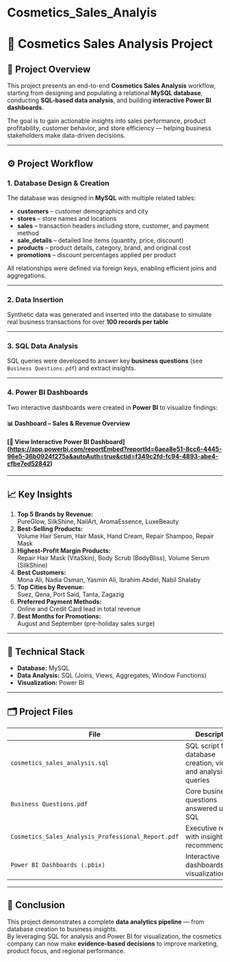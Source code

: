 # Cosmetics_Sales_Analyis



# 💄 **Cosmetics Sales Analysis Project**

## 🧠 **Project Overview**
This project presents an end-to-end **Cosmetics Sales Analysis** workflow, starting from designing and populating a relational **MySQL database**, conducting **SQL-based data analysis**, and building **interactive Power BI dashboards**.  

The goal is to gain actionable insights into sales performance, product profitability, customer behavior, and store efficiency — helping business stakeholders make data-driven decisions.

---

## ⚙️ **Project Workflow**

### **1. Database Design & Creation**
The database was designed in **MySQL** with multiple related tables:
- **customers** – customer demographics and city  
- **stores** – store names and locations  
- **sales** – transaction headers including store, customer, and payment method  
- **sale_details** – detailed line items (quantity, price, discount)  
- **products** – product details, category, brand, and original cost  
- **promotions** – discount percentages applied per product  

All relationships were defined via foreign keys, enabling efficient joins and aggregations.

---

### **2. Data Insertion**
Synthetic data was generated and inserted into the database to simulate real business transactions for over **100 records per table**  

---

### **3. SQL Data Analysis**
SQL queries were developed to answer key **business questions** (see `Business Questions.pdf`) and extract insights.  

---

### **4. Power BI Dashboards**
Two interactive dashboards were created in **Power BI** to visualize findings:

#### 📊 **Dashboard  – Sales & Revenue Overview**
 
#### [🔗 View Interactive Power BI Dashboard] (https://app.powerbi.com/reportEmbed?reportId=6aea8e51-8cc6-4445-96e5-36b0924f275a&autoAuth=true&ctid=f349c2fd-fc94-4893-abe4-cfbe7ed52842)
---

## 📈 **Key Insights**
1. **Top 5 Brands by Revenue:**  
   PureGlow, SilkShine, NailArt, AromaEssence, LuxeBeauty  
2. **Best-Selling Products:**  
   Volume Hair Serum, Hair Mask, Hand Cream, Repair Shampoo, Repair Mask  
3. **Highest-Profit Margin Products:**  
   Repair Hair Mask (VitaSkin), Body Scrub (BodyBliss), Volume Serum (SilkShine)  
4. **Best Customers:**  
   Mona Ali, Nadia Osman, Yasmin Ali, Ibrahim Abdel, Nabil Shalaby  
5. **Top Cities by Revenue:**  
   Suez, Qena, Port Said, Tanta, Zagazig  
6. **Preferred Payment Methods:**  
   Online and Credit Card lead in total revenue  
7. **Best Months for Promotions:**  
   August and September (pre-holiday sales surge)  

---

## 🧮 **Technical Stack**
- **Database:** MySQL  
- **Data Analysis:** SQL (Joins, Views, Aggregates, Window Functions)  
- **Visualization:** Power BI  
  

---

## 🗂️ **Project Files**
| File | Description |
|------|--------------|
| `cosmetics_sales_analysis.sql` | SQL script for database creation, views, and analysis queries |
| `Business Questions.pdf` | Core business questions answered using SQL |
| `Cosmetics_Sales_Analysis_Professional_Report.pdf` | Executive report with insights and recommendations |
| `Power BI Dashboards (.pbix)` | Interactive dashboards for visualization |

---

## 🏁 **Conclusion**
This project demonstrates a complete **data analytics pipeline** — from database creation to business insights.  
By leveraging SQL for analysis and Power BI for visualization, the cosmetics company can now make **evidence-based decisions** to improve marketing, product focus, and regional performance.
